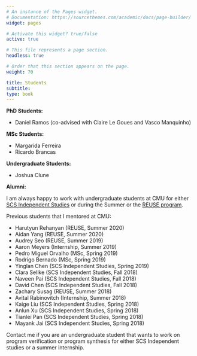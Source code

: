 ```yaml
---
# An instance of the Pages widget.
# Documentation: https://sourcethemes.com/academic/docs/page-builder/
widget: pages

# Activate this widget? true/false
active: true

# This file represents a page section.
headless: true

# Order that this section appears on the page.
weight: 70

title: Students
subtitle:
type: book
---
```


**PhD Students:**
* Daniel Ramos (co-advised with Claire Le Goues and Vasco Manquinho)

**MSc Students:**
* Margarida Ferreira
* Ricardo Brancas 

**Undergraduate Students:**
* Joshua Clune 

**Alumni:**

I am always happy to work with undergraduate students at CMU for either [SCS Independent Studies](https://csd.cmu.edu/cs-undergraduate-research-options) or during the Summer or the [REUSE program](https://www.cmu.edu/scs/isr/reuse/). 

Previous students that I mentored at CMU:
* Harutyun Rehanyan (REUSE, Summer 2020)
* Aidan Yang (REUSE, Summer 2020)
* Audrey Seo (REUSE, Summer 2019)
* Aaron Meyers (Internship, Summer 2019)
* Pedro Miguel Orvalho (MSc, Spring 2019)
* Rodrigo Bernado (MSc, Spring 2019)
* Yinglan Chen (SCS Independent Studies, Spring 2019)
* Clara Sellke (SCS Independent Studies, Fall 2018)
* Naveen Pai (SCS Independent Studies, Fall 2018)	
* David Chen (SCS Independent Studies, Fall 2018)
* Zachary Susag (REUSE, Summer 2018)
* Avital Rabinovitch (Internship, Summer 2018)
* Kaige Liu (SCS Independent Studies, Spring 2018)
* Anlun Xu (SCS Independent Studies, Spring 2018)
* Tianlei Pan (SCS Independent Studies, Spring 2018)
* Mayank Jai (SCS Independent Studies, Spring 2018)

Contact me if you are an undergraduate student that wants to work on program verification or program synthesis for either SCS Independent studies or a summer internship.